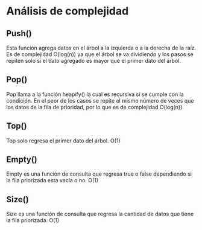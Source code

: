 # Análisis de complejidad
## Push()
Esta función agrega datos en el árbol a la izquierda o a la derecha de la raíz. Es de complejidad O(log(n)) ya que el árbol se va dividiendo y los pasos se repiten solo si el dato agregado es mayor que el primer dato del árbol.
## Pop()
Pop llama a la función heapify() la cual es recursiva si se cumple con la condición. En el peor de los casos se repite el mismo número de veces que los datos de la fila de prioridad, por lo que es de complejidad O(log(n)).
## Top()
Top solo regresa el primer dato del árbol. O(1)
## Empty()
Empty es una función de consulta que regresa true o false dependiendo si la fila priorizada esta vacía o no. O(1)
## Size()
Size es una función de consulta que regresa la cantidad de datos que tiene la fila priorizada. O(1)
